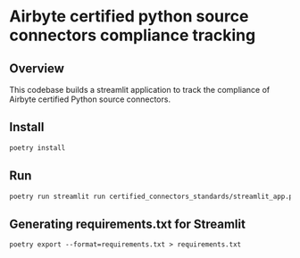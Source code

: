 # Airbyte certified python source connectors compliance tracking

## Overview
This codebase builds a streamlit application to track the compliance of Airbyte certified Python source connectors. 

## Install
```bash
poetry install
```

## Run
```bash
poetry run streamlit run certified_connectors_standards/streamlit_app.py
```

## Generating requirements.txt for Streamlit
```
poetry export --format=requirements.txt > requirements.txt
```